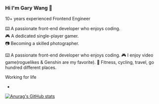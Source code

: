 ### Hi I'm Gary Wang 👋

10+ years experienced Frontend Engineer 

⌨️ A passionate front-end developer who enjoys coding.  
🎮 A dedicated single-player gamer.  
📷 Becoming a skilled photographer.


⌨️ A passionate front-end developer who enjoys coding.
🎮 I enjoy video game(roguelikes & Genshin are my favorite).
🚴 Fitness, cycling, travel, go hundred different places.

Working for life

- 


[![Anurag's GitHub stats](https://github-readme-stats.vercel.app/api?username=Garyxiwang)](https://github.com/anuraghazra/github-readme-stats)
